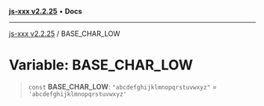 [**js-xxx v2.2.25**](../README.md) • **Docs**

***

[js-xxx v2.2.25](../README.md) / BASE\_CHAR\_LOW

# Variable: BASE\_CHAR\_LOW

> `const` **BASE\_CHAR\_LOW**: `"abcdefghijklmnopqrstuvwxyz"` = `'abcdefghijklmnopqrstuvwxyz'`
